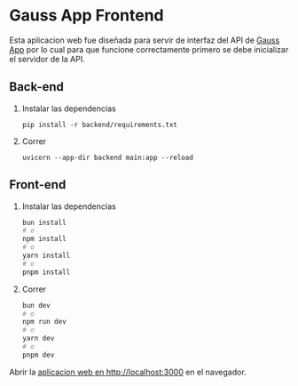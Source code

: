 # Gauss App Frontend

Esta aplicacion web fue diseñada para servir de interfaz del API de [Gauss App](https://github.com/gusaln/metodos-numericos) por lo cual para que funcione correctamente primero se debe inicializar el servidor de la API.

## Back-end

1. Instalar las dependencias

    ```shell
    pip install -r backend/requirements.txt
    ```

2. Correr

    ```shell
    uvicorn --app-dir backend main:app --reload
    ```

## Front-end

1. Instalar las dependencias

    ```bash
    bun install
    # o
    npm install
    # o
    yarn install
    # o
    pnpm install
    ```

2. Correr

    ```bash
    bun dev
    # o
    npm run dev
    # o
    yarn dev
    # o
    pnpm dev
    ```

Abrir la [aplicacion web en http://localhost:3000](http://localhost:3000) en el navegador.